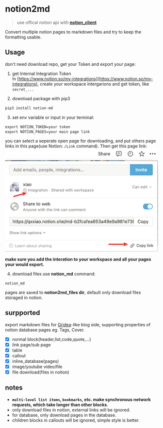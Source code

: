 # notion2md
>  use offical notion api with [**notion_client**](https://github.com/ramnes/notion-sdk-py)    

Convert multiple notion pages to markdown files and try to keep the formatting usable.

## Usage
don't need download repo, get your Token and export your page:
1. get Internal Integration Token  
   In [https://www.notion.so/my-integrations](https://www.notion.so/my-integrations), create your workspace intergarions and get token, like `secret_...`


2. download package with pip3
```python
pip3 install notion-md
```

3. set env variable or input in your terminal: 
```shell
export NOTION_TOKEN=your token 
export NOTION_PAGES=your main page link
```
you can select a seperate open page for downloading, and put others page links in this page(use Notion: `/Link` command). Then get this page link:  
![](img/1.png)  

**make sure you add the interation to your workspace and all your pages your would export.**


4. download files use **notion_md** command:  
```shell
notion_md 
```
pages are saved to **notion2md_files dir**, default only download files storaged in notion.

## surpported
export markdown files for [Gridea](https://gridea.dev/)-like blog side, supporting properties of notion database pages eg. Tags, Cover.
- [x] normal block(header,list,code,quote,...)
- [x] link page/sub page
- [x] table
- [x] callout
- [x] inline_database(pages)
- [x] image/youtube video/file
- [x] file download(files in notion)

## notes  
- **`multi-level list items`, `bookmarks`, etc. make synchronous network requests, which take longer than other blocks**.
- only download files in notion, external links will be ignored.
- for database, only download pages in the database.
- children blocks in callouts will be ignored, simple style is better.
